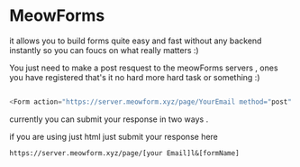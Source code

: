 # MeowForms

it allows you to build forms quite easy and fast without any backend instantly so you can foucs on what really matters :)

You just need to make a post resquest to the meowForms servers , ones you have registered that's it no hard more hard task or something :)

```js

<Form action="https://server.meowform.xyz/page/YourEmail method="post" />

```

currently you can submit your response in two ways .

if you are using just html just submit your response here

```
https://server.meowform.xyz/page/[your Email]l&[formName]

```

